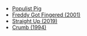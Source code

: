 - [Populist Pig](2020-09-23-populist-pig.md)
- [Freddy Got Fingered (2001)](2020-09-15-freddy-got-fingered.md)
- [Straight Up (2019)](2020-09-11-straight-up.md)
- [Crumb (1994)](2020-09-09-crumb.md)
